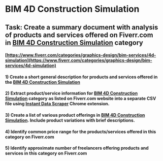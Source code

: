 # BIM 4D Construction Simulation
## Task: Create a summary document with analysis of products and services offered on Fiverr.com in [BIM 4D Construction Simulation](https://www.fiverr.com/categories/graphics-design/bim-services/4d-simulation) category
#### [https://www.fiverr.com/categories/graphics-design/bim-services/4d-simulation](https://www.fiverr.com/categories/graphics-design/bim-services/4d-simulation)
#### 1) Create a short general description for products and services offered in the [BIM 4D Construction Simulation](https://www.fiverr.com/categories/graphics-design/bim-services/4d-simulation)
#### 2) Extract product/service information for [BIM 4D Construction Simulation](https://www.fiverr.com/categories/graphics-design/bim-services/4d-simulation) category as listed on Fiverr.com website into a separate CSV file using [Instant Data Scraper](https://chrome.google.com/webstore/detail/instant-data-scraper/ofaokhiedipichpaobibbnahnkdoiiah) Chrome extension.
#### 3) Create a list of various product offerings in [BIM 4D Construction Simulation](https://www.fiverr.com/categories/graphics-design/bim-services/4d-simulation). Include product variations with brief descriptions.
#### 4) Identify common price range for the products/services offered in this category on Fiverr.com
#### 5) Identify approximate number of freelancers offering products and services in this category on Fiverr.com
